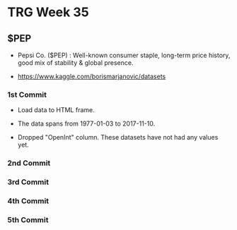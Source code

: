 # TRG Week 35

## $PEP

- Pepsi Co. ($PEP) : Well-known consumer staple, long-term price history, good mix of stability & global presence.

- https://www.kaggle.com/borismarjanovic/datasets

### 1st Commit

- Load data to HTML frame.

- The data spans from 1977-01-03 to 2017-11-10.

- Dropped "OpenInt" column. These datasets have not had any values yet.

### 2nd Commit

### 3rd Commit

### 4th Commit

### 5th Commit